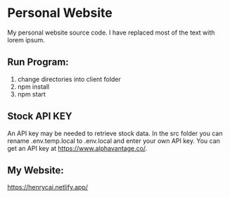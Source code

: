 # Personal Website
My personal website source code. I have replaced most of the text with lorem ipsum.

## Run Program:
<ol>
<li>change directories into client folder</li>
<li>npm install</li>
<li>npm start</li>
</ol>

## Stock API KEY
An API key may be needed to retrieve stock data.
In the src folder you can rename .env.temp.local to .env.local and enter your own API key. You can get an API key at https://www.alphavantage.co/.

## My Website:
https://henrycai.netlify.app/






